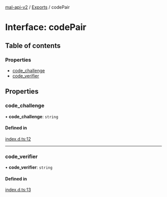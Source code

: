 [mal-api-v2](../../README.md) / [Exports](../modules.md) / codePair

# Interface: codePair

## Table of contents

### Properties

-   [code_challenge](codePair.md#code_challenge)
-   [code_verifier](codePair.md#code_verifier)

## Properties

### code_challenge

• **code_challenge**: `string`

#### Defined in

[index.d.ts:12](https://github.com/droidxrx/mal-api-v2/blob/bcfd676/lib/index.d.ts#L12)

---

### code_verifier

• **code_verifier**: `string`

#### Defined in

[index.d.ts:13](https://github.com/droidxrx/mal-api-v2/blob/bcfd676/lib/index.d.ts#L13)
